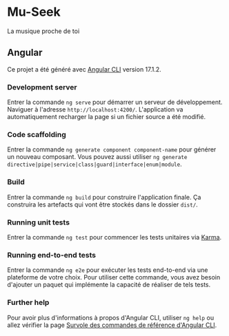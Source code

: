 # Mu-Seek
La musique proche de toi

 ## Angular
 Ce projet a été généré avec [Angular CLI](https://github.com/angular/angular-cli) version 17.1.2.

### Development server
Entrer la commande `ng serve` pour démarrer un serveur de développement. Naviguer à l'adresse `http://localhost:4200/`. L'application va automatiquement recharger la page si un fichier source a été modifié.

### Code scaffolding
Entrer la commande `ng generate component component-name` pour générer un nouveau composant. Vous pouvez aussi utiliser `ng generate directive|pipe|service|class|guard|interface|enum|module`.

### Build
Entrer la commande `ng build` pour construire l'application finale. Ça construira les artefacts qui vont être stockés dans le dossier `dist/`.

### Running unit tests

Entrer la commande `ng test` pour commencer les tests unitaires via [Karma](https://karma-runner.github.io).

### Running end-to-end tests

Entrer la commande `ng e2e` pour exécuter les tests end-to-end via une plateforme de votre choix. Pour utiliser cette commande, vous avez besoin d'ajouter un paquet qui implémente la capacité de réaliser de tels tests.

### Further help

Pour avoir plus d'informations à propos d'Angular CLI, utiliser `ng help` ou allez vérifier la page [Survole des commandes de référence d'Angular CLI](https://angular.io/cli).
